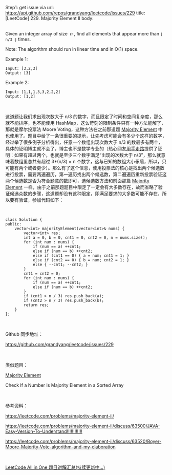 Step1: get issue via url: https://api.github.com/repos/grandyang/leetcode/issues/229 
 title:[LeetCode] 229. Majority Element II 
 body:  
  

Given an integer array of size  _n_ , find all elements that appear more than `⌊ n/3 ⌋` times.

Note: The algorithm should run in linear time and in O(1) space.

Example 1:
    
    
    Input: [3,2,3]
    Output: [3]

Example 2:
    
    
    Input: [1,1,1,3,3,2,2,2]
    Output: [1,2]

 

这道题让我们求出现次数大于 n/3 的数字，而且限定了时间和空间复杂度，那么就不能排序，也不能使用 HashMap，这么苛刻的限制条件只有一种方法能解了，那就是摩尔投票法 Moore Voting，这种方法在之前那道题 [Majority Element](http://www.cnblogs.com/grandyang/p/4233501.html) 中也使用了。题目中给了一条很重要的提示，让先考虑可能会有多少个这样的数字，经过举了很多例子分析得出，任意一个数组出现次数大于 n/3 的数最多有两个，具体的证明博主就不会了，博主也不是数学专业的（热心网友[用手走路](https://www.cnblogs.com/grandyang/p/4606822.html#3277653)提供了证明：如果有超过两个，也就是至少三个数字满足“出现的次数大于 n/3”，那么就意味着数组里总共有超过 3*(n/3) = n 个数字，这与已知的数组大小矛盾，所以，只可能有两个或者更少）。那么有了这个信息，使用投票法的核心是找出两个候选数进行投票，需要两遍遍历，第一遍历找出两个候选数，第二遍遍历重新投票验证这两个候选数是否为符合题意的数即可，选候选数方法和前面那篇 [Majority Element](http://www.cnblogs.com/grandyang/p/4233501.html) 一样，由于之前那题题目中限定了一定会有大多数存在，故而省略了验证候选众数的步骤，这道题却没有这种限定，即满足要求的大多数可能不存在，所以要有验证，参加代码如下：

 
    
    
    class Solution {
    public:
        vector<int> majorityElement(vector<int>& nums) {
            vector<int> res;
            int a = 0, b = 0, cnt1 = 0, cnt2 = 0, n = nums.size();
            for (int num : nums) {
                if (num == a) ++cnt1;
                else if (num == b) ++cnt2;
                else if (cnt1 == 0) { a = num; cnt1 = 1; }
                else if (cnt2 == 0) { b = num; cnt2 = 1; }
                else { --cnt1; --cnt2; }
            }
            cnt1 = cnt2 = 0;
            for (int num : nums) {
                if (num == a) ++cnt1;
                else if (num == b) ++cnt2;
            }
            if (cnt1 > n / 3) res.push_back(a);
            if (cnt2 > n / 3) res.push_back(b);
            return res;
        }
    };

 

Github 同步地址：

<https://github.com/grandyang/leetcode/issues/229>

 

类似题目：

[Majority Element](http://www.cnblogs.com/grandyang/p/4233501.html)

Check If a Number Is Majority Element in a Sorted Array

 

参考资料：

<https://leetcode.com/problems/majority-element-ii/>

<https://leetcode.com/problems/majority-element-ii/discuss/63500/JAVA-Easy-Version-To-Understand!!!!!!!!!!!!>

<https://leetcode.com/problems/majority-element-ii/discuss/63520/Boyer-Moore-Majority-Vote-algorithm-and-my-elaboration>

 

[LeetCode All in One 题目讲解汇总(持续更新中...)](http://www.cnblogs.com/grandyang/p/4606334.html)
